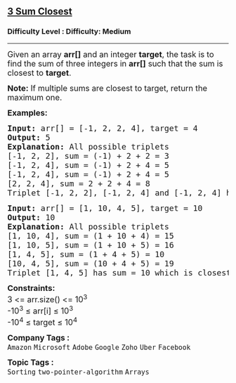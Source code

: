 <h2><a href="https://www.geeksforgeeks.org/problems/3-sum-closest/1?page=1&company=Uber&sortBy=submissions">3 Sum Closest</a></h2><h3>Difficulty Level : Difficulty: Medium</h3><hr><div class="problems_problem_content__Xm_eO"><p><span style="font-size: 18px;">Given an array&nbsp;<strong>arr[]</strong>&nbsp;and an integer&nbsp;<strong>target</strong>, the task is to find the sum of three integers in&nbsp;<strong>arr[]</strong>&nbsp;such that the sum is closest to&nbsp;<strong>target</strong>.&nbsp;</span></p>
<p><strong><span style="font-size: 18px;">Note:</span></strong><span style="font-size: 18px;"> If multiple sums are closest to target, return the maximum one.</span></p>
<p><span style="font-size: 18px;"><strong>Examples:</strong></span></p>
<pre><span style="font-size: 18px;"><strong>Input: </strong>arr[] = [-1, 2, 2, 4], target = 4
<strong>Output:</strong> 5
<strong>Explanation:</strong> All possible triplets<br></span><span style="font-size: 18px;">[-1, 2, 2], sum = (-1) + 2 + 2 = 3
[-1, 2, 4], sum = (-1) + 2 + 4 = 5
[-1, 2, 4], sum = (-1) + 2 + 4 = 5
[2, 2, 4], sum = 2 + 2 + 4 = 8
Triplet [-1, 2, 2], [-1, 2, 4] and [-1, 2, 4] have sum closest to target, so return the maximum one, that is 5.</span></pre>
<pre><span style="font-size: 18px;"><strong>Input: </strong>arr[] = [1, 10, 4, 5], target = 10
<strong>Output:</strong> 10
<strong>Explanation:</strong> All possible triplets<br></span><span style="font-size: 18px;">[1, 10, 4], sum = (1 + 10 + 4) = 15<br></span><span style="font-size: 18px;">[1, 10, 5], sum = (1 + 10 + 5) = 16<br></span><span style="font-size: 18px;">[1, 4, 5], sum = (1 + 4 + 5) = 10<br></span><span style="font-size: 18px;">[10, 4, 5], sum = (10 + 4 + 5) = 19&nbsp;<br></span><span style="font-size: 18px;">Triplet [1, 4, 5] has sum = 10 which is closest to target.</span></pre>
<p><span style="font-size: 18px;"><strong>Constraints:</strong><br>3 &lt;= arr.size() &lt;= 10<sup>3</sup><br>-10<sup>3</sup>&nbsp;≤ arr[i] ≤ 10<sup>3</sup><br>-10<sup>4</sup>&nbsp;≤ target ≤ 10<sup>4</sup></span></p></div><p><span style=font-size:18px><strong>Company Tags : </strong><br><code>Amazon</code>&nbsp;<code>Microsoft</code>&nbsp;<code>Adobe</code>&nbsp;<code>Google</code>&nbsp;<code>Zoho</code>&nbsp;<code>Uber</code>&nbsp;<code>Facebook</code>&nbsp;<br><p><span style=font-size:18px><strong>Topic Tags : </strong><br><code>Sorting</code>&nbsp;<code>two-pointer-algorithm</code>&nbsp;<code>Arrays</code>&nbsp;